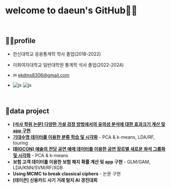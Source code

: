 

# welcome to daeun's GitHub🙋‍♀️
<br>


## 👩‍🎓profile
- 한신대학교 응용통계학 학사 졸업(2018-2022)

- 이화여자대학교 일반대학원 통계학 석사 졸업(2022-2024)
  
- ✉ ekdms8306@gmail.com
  
- ![js](https://img.shields.io/badge/R-276DC3?style=for-the-badge&logo=r&logoColor=white) ![js](https://img.shields.io/badge/Python-3776AB?style=for-the-badge&logo=python&logoColor=white)

<br>

## 📑data project
- [**[석사 학위 논문] 다양한 가설 검정 방법에서의 유의성 분석에 대한 효과크기 계산 및 app 구현**](https://shinnylee.shinyapps.io/EffectSizeCalculator/)
- [**기대수명 데이터를 이용한 분류 학습 및 시각화**](https://github.com/daeun-le/Life-expectancy_classification/blob/main/%EB%B6%84%EB%A5%98%ED%95%99%EC%8A%B5%20%EB%B0%8F%20%EC%8B%9C%EA%B0%81%ED%99%94.pdf) - PCA & k-means, LDA/RF, touring
- [**[BIGCON] 예술의 전당 공연 예매 데이터를 이용한 공연 장르별 새로운 좌석 그룹화 및 시각화**](https://github.com/daeun-le/BIGCON2023/blob/main/%EB%B9%85%EB%8D%B0%EC%9D%B4%ED%84%B0%EC%BD%98%ED%85%8C%EC%8A%A4%ED%8A%B8_DAz_%EC%B5%9C%EC%A2%85.pdf) - PCA & k-means
- **보험 고객 데이터를 이용한 보험 해지 확률 계산 및 app 구현** - GLM/GAM, LDA/KNN/SVM/RF/XGB
- **Using MCMC to break classical ciphers** - 논문 구현
- **[데이콘] 신용카드 사기 거래 탐지 AI 경진대회**





